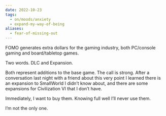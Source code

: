 ```yaml
---
date: 2022-10-23
tags:
  - on/moods/anxiety
  - expand-my-way-of-being
aliases:
  - fear-of-missing-out
---
```

FOMO generates extra dollars for the gaming industry, both PC/console gaming and board/tabletop games.

Two words. DLC and Expansion.

Both represent additions to the base game. The call is strong. After a conversation last night with a friend about this very point I learned there is an expansion to SmallWorld I didn’t know about, and there are some expansions for Civilization VI that I don’t have.

Immediately, I want to buy them. Knowing full well I’ll never use them.

I’m not the only one.
